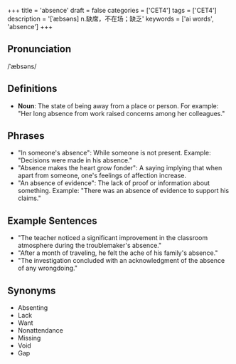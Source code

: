+++
title = 'absence'
draft = false
categories = ['CET4']
tags = ['CET4']
description = '[ˈæbsəns] n.缺席，不在场；缺乏'
keywords = ['ai words', 'absence']
+++

## Pronunciation
/ˈæbsəns/

## Definitions
- **Noun**: The state of being away from a place or person. For example: "Her long absence from work raised concerns among her colleagues."

## Phrases
- "In someone's absence": While someone is not present. Example: "Decisions were made in his absence."
- "Absence makes the heart grow fonder": A saying implying that when apart from someone, one's feelings of affection increase. 
- "An absence of evidence": The lack of proof or information about something. Example: "There was an absence of evidence to support his claims."

## Example Sentences
- "The teacher noticed a significant improvement in the classroom atmosphere during the troublemaker's absence."
- "After a month of traveling, he felt the ache of his family's absence."
- "The investigation concluded with an acknowledgment of the absence of any wrongdoing."

## Synonyms
- Absenting
- Lack
- Want
- Nonattendance
- Missing
- Void
- Gap
